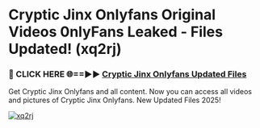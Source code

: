 # Cryptic Jinx Onlyfans Original Videos 0nlyFans Leaked - Files Updated! (xq2rj)

<h3>🔴 CLICK HERE 🌐==►► <a href="https://tinyurl.com/2m67pmp6" rel="nofollow">Cryptic Jinx Onlyfans Updated Files</a></h3>

Get Cryptic Jinx Onlyfans and all content. Now you can access all videos and pictures of Cryptic Jinx Onlyfans. New Updated Files 2025!

[![xq2rj](https://i.imgur.com/H4QAA4z.gif)](https://tinyurl.com/2m67pmp6)